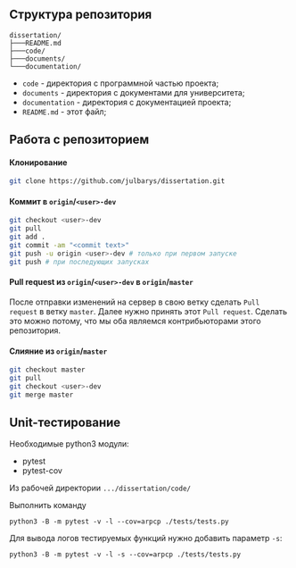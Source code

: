 ## Структура репозитория

```plain
dissertation/
├───README.md
├───code/
├───documents/
└───documentation/
```

- `code` - директория с программной частью проекта;
- `documents` - директория с документами для университета;
- `documentation` - директория с документацией проекта;
- `README.md` - этот файл;

## Работа с репозиторием

#### Клонирование

```bash
git clone https://github.com/julbarys/dissertation.git
```

#### Коммит в `origin`/`<user>-dev`

```bash
git checkout <user>-dev
git pull
git add .
git commit -am "<commit text>"
git push -u origin <user>-dev # только при первом запуске
git push # при последующих запусках
```

#### Pull request из `origin`/`<user>-dev` в `origin`/`master`

После отправки изменений на сервер в свою ветку сделать `Pull request` в ветку `master`. Далее нужно принять этот `Pull request`. Сделать это можно потому, что мы оба являемся контрибьюторами этого репозитория.

#### Слияние из `origin`/`master`

```bash
git checkout master
git pull
git checkout <user>-dev
git merge master
```

## Unit-тестирование

Необходимые python3 модули:
* pytest
* pytest-cov

Из рабочей директории `.../dissertation/code/`

Выполнить команду

```shell
python3 -B -m pytest -v -l --cov=arpcp ./tests/tests.py
```

Для вывода логов тестируемых функций нужно добавить параметр `-s`:

```shell
python3 -B -m pytest -v -l -s --cov=arpcp ./tests/tests.py
```